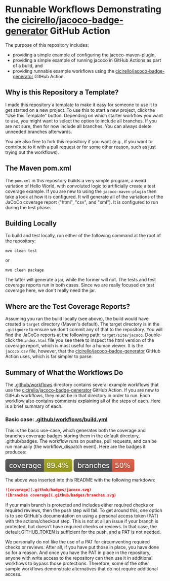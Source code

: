 # Runnable Workflows Demonstrating the [cicirello/jacoco-badge-generator](https://github.com/cicirello/jacoco-badge-generator) GitHub Action

The purpose of this repository includes:
* providing a simple example of configuring the jacoco-maven-plugin,
* providing a simple example of running jacoco in GitHub Actions as part of a build, and
* providing runnable example workflows using the 
  [cicirello/jacoco-badge-generator](https://github.com/cicirello/jacoco-badge-generator) GitHub 
  Action.
  
## Why is this Repository a Template?

I made this repository a template to make it easy for someone
to use it to get started on a new project. To use this to start a 
new project, click the "Use this Template" button. Depending on
which starter workflow you want to use, you might want to select 
the option to include all branches. If you are not sure, then
for now include all branches. You can always delete unneeded
branches afterwards.

You are also free to fork this repository if you want (e.g.,
if you want to contribute to it with a pull request or for some 
other reason, such as just trying out the workflows).

## The Maven pom.xml

The `pom.xml` in this repository builds a very simple program, a weird variation
of Hello World, with convoluted logic to artificially create a test coverage example.
If you are new to using the `jacoco-maven-plugin` then take a look at how it
is configured. It will generate all of the variations of the JaCoCo coverage
report ("html", "csv", and "xml"). It is configured to run during the test phase.

## Building Locally

To build and test locally, run either of the following command at the root
of the repository:

```Shell
mvn clean test
```
or

```Shell
mvn clean package
```

The latter will generate a jar, while the former will not. The tests
and test coverage reports run in both cases. Since we are really focused on
test coverage here, we don't really need the jar.

## Where are the Test Coverage Reports?

Assuming you ran the build locally (see above), the build would have created
a `target` directory (Maven's default). The target directory is in the `.gitignore`
to ensure we don't commit any of that to the repository. 
You will find the JaCoCo reports at the following path: `target/site/jacoco`. 
Double-click the `index.html` file you see there to inspect the html version of 
the coverage report, which is most useful for a human viewer. It is the `jacoco.csv`
file, however, that 
the [cicirello/jacoco-badge-generator](https://github.com/cicirello/jacoco-badge-generator) 
GitHub Action uses, which is far simpler to parse.

## Summary of What the Workflows Do

The [.github/workflows](.github/workflows) directory contains several
example workflows that use
the [cicirello/jacoco-badge-generator](https://github.com/cicirello/jacoco-badge-generator) 
GitHub Action. If you are new to GitHub workflows, they must be in that directory in order 
to run. Each workflow also contains comments explaining all of the steps of each. Here is 
a brief summary of each.

### Basic case: [.github/workflows/build.yml](.github/workflows/build.yml)

This is the basic use-case, which generates both the coverage
and branches coverage badges storing them in the default directory,
.github/badges. The workflow runs on pushes, pull requests, and can
be run manually (the workflow_dispatch event). Here are the badges
it produces:

![coverage](.github/badges/jacoco.svg)
![branches coverage](.github/badges/branches.svg)

The above was inserted into this README with the following
markdown:

```markdown
![coverage](.github/badges/jacoco.svg)
![branches coverage](.github/badges/branches.svg)
```

If your main branch is protected and includes either required checks or
required reviews, then the push step will fail. To get around this, one 
option is to see GitHub's documentation on using a personal access token (PAT)
with the actions/checkout step. This is not at all an issue if your branch 
is protected, but doesn't have required checks or reviews. In that case, the 
default GITHUB_TOKEN is sufficient for the push, and a PAT is not needed.

We personally do not like the use of a PAT for circumventing required
checks or reviews. After all, if you have put those in place, you have done so
for a reason. And once you have the PAT in place in the repository, anyone
with write access to the repository can then use it in additional workflows
to bypass those protections.  Therefore, some of the other sample workflows
demonstrate alternatives that do not require additional access.

